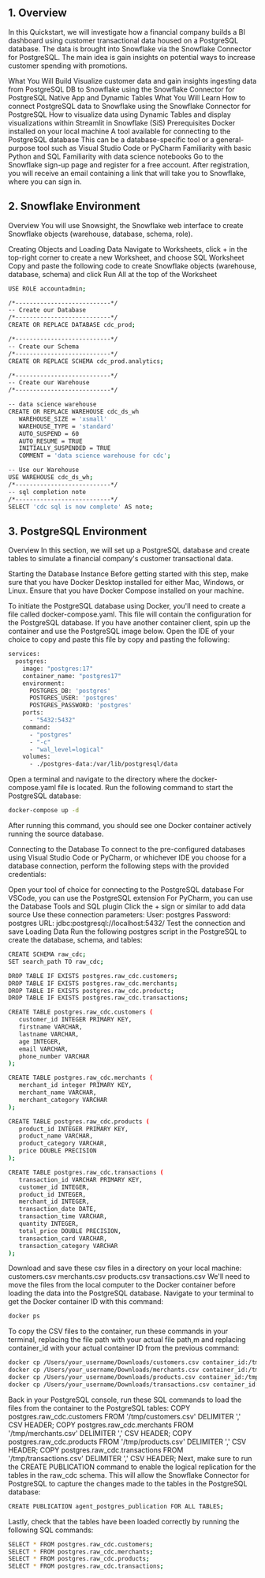 ## 1. Overview


In this Quickstart, we will investigate how a financial company builds a BI dashboard using customer transactional data housed on a PostgreSQL database. The data is brought into Snowflake via the Snowflake Connector for PostgreSQL. The main idea is gain insights on potential ways to increase customer spending with promotions.

What You Will Build
Visualize customer data and gain insights ingesting data from PostgreSQL DB to Snowflake using the Snowflake Connector for PostgreSQL Native App and Dynamic Tables
What You Will Learn
How to connect PostgreSQL data to Snowflake using the Snowflake Connector for PostgreSQL
How to visualize data using Dynamic Tables and display visualizations within Streamlit in Snowflake (SiS)
Prerequisites
Docker installed on your local machine
A tool available for connecting to the PostgreSQL database
This can be a database-specific tool or a general-purpose tool such as Visual Studio Code or PyCharm
Familiarity with basic Python and SQL
Familiarity with data science notebooks
Go to the Snowflake sign-up page and register for a free account. After registration, you will receive an email containing a link that will take you to Snowflake, where you can sign in.


## 2. Snowflake Environment
Overview
You will use Snowsight, the Snowflake web interface to create Snowflake objects (warehouse, database, schema, role).

Creating Objects and Loading Data
Navigate to Worksheets, click + in the top-right corner to create a new Worksheet, and choose SQL Worksheet
Copy and paste the following code to create Snowflake objects (warehouse, database, schema) and click Run All at the top of the Worksheet


```bash
USE ROLE accountadmin;

/*---------------------------*/
-- Create our Database
/*---------------------------*/
CREATE OR REPLACE DATABASE cdc_prod;

/*---------------------------*/
-- Create our Schema
/*---------------------------*/
CREATE OR REPLACE SCHEMA cdc_prod.analytics;

/*---------------------------*/
-- Create our Warehouse
/*---------------------------*/

-- data science warehouse
CREATE OR REPLACE WAREHOUSE cdc_ds_wh
   WAREHOUSE_SIZE = 'xsmall'
   WAREHOUSE_TYPE = 'standard'
   AUTO_SUSPEND = 60
   AUTO_RESUME = TRUE
   INITIALLY_SUSPENDED = TRUE
   COMMENT = 'data science warehouse for cdc';

-- Use our Warehouse
USE WAREHOUSE cdc_ds_wh;
/*---------------------------*/
-- sql completion note
/*---------------------------*/
SELECT 'cdc sql is now complete' AS note;
```


## 3. PostgreSQL Environment
Overview
In this section, we will set up a PostgreSQL database and create tables to simulate a financial company's customer transactional data.

Starting the Database Instance
Before getting started with this step, make sure that you have Docker Desktop installed for either Mac, Windows, or Linux. Ensure that you have Docker Compose installed on your machine.

To initiate the PostgreSQL database using Docker, you'll need to create a file called docker-compose.yaml. This file will contain the configuration for the PostgreSQL database. If you have another container client, spin up the container and use the PostgreSQL image below.
Open the IDE of your choice to copy and paste this file by copy and pasting the following:

```bash
services:
  postgres:
    image: "postgres:17"
    container_name: "postgres17"
    environment:
      POSTGRES_DB: 'postgres'
      POSTGRES_USER: 'postgres'
      POSTGRES_PASSWORD: 'postgres'
    ports:
      - "5432:5432"
    command:
      - "postgres"
      - "-c"
      - "wal_level=logical"
    volumes:
      - ./postgres-data:/var/lib/postgresql/data
```

Open a terminal and navigate to the directory where the docker-compose.yaml file is located. Run the following command to start the PostgreSQL database:
```bash
docker-compose up -d
```
After running this command, you should see one Docker container actively running the source database.

Connecting to the Database
To connect to the pre-configured databases using Visual Studio Code or PyCharm, or whichever IDE you choose for a database connection, perform the following steps with the provided credentials:

Open your tool of choice for connecting to the PostgreSQL database
For VSCode, you can use the PostgreSQL extension
For PyCharm, you can use the Database Tools and SQL plugin
Click the + sign or similar to add data source
Use these connection parameters:
User: postgres
Password: postgres
URL: jdbc:postgresql://localhost:5432/
Test the connection and save
Loading Data
Run the following postgres script in the PostgreSQL to create the database, schema, and tables:

```bash
CREATE SCHEMA raw_cdc;
SET search_path TO raw_cdc;

DROP TABLE IF EXISTS postgres.raw_cdc.customers;
DROP TABLE IF EXISTS postgres.raw_cdc.merchants;
DROP TABLE IF EXISTS postgres.raw_cdc.products;
DROP TABLE IF EXISTS postgres.raw_cdc.transactions;

CREATE TABLE postgres.raw_cdc.customers (
   customer_id INTEGER PRIMARY KEY,
   firstname VARCHAR,
   lastname VARCHAR,
   age INTEGER,
   email VARCHAR,
   phone_number VARCHAR
);

CREATE TABLE postgres.raw_cdc.merchants (
   merchant_id integer PRIMARY KEY,
   merchant_name VARCHAR,
   merchant_category VARCHAR
);

CREATE TABLE postgres.raw_cdc.products (
   product_id INTEGER PRIMARY KEY,
   product_name VARCHAR,
   product_category VARCHAR,
   price DOUBLE PRECISION
);

CREATE TABLE postgres.raw_cdc.transactions (
   transaction_id VARCHAR PRIMARY KEY,
   customer_id INTEGER,
   product_id INTEGER,
   merchant_id INTEGER,
   transaction_date DATE,
   transaction_time VARCHAR,
   quantity INTEGER,
   total_price DOUBLE PRECISION,
   transaction_card VARCHAR,
   transaction_category VARCHAR
);
```
Download and save these csv files in a directory on your local machine:
customers.csv
merchants.csv
products.csv
transactions.csv
We'll need to move the files from the local computer to the Docker container before loading the data into the PostgreSQL database.
Navigate to your terminal to get the Docker container ID with this command:
```bash
docker ps
```
To copy the CSV files to the container, run these commands in your terminal, replacing the file path with your actual file path,m and replacing container_id with your actual container ID from the previous command:
```bash
docker cp /Users/your_username/Downloads/customers.csv container_id:/tmp/customers.csv
docker cp /Users/your_username/Downloads/merchants.csv container_id:/tmp/merchants.csv
docker cp /Users/your_username/Downloads/products.csv container_id:/tmp/products.csv
docker cp /Users/your_username/Downloads/transactions.csv container_id:/tmp/transactions.csv
```
Back in your PostgreSQL console, run these SQL commands to load the files from the container to the PostgreSQL tables:
COPY postgres.raw_cdc.customers FROM '/tmp/customers.csv' DELIMITER ',' CSV HEADER;
COPY postgres.raw_cdc.merchants FROM '/tmp/merchants.csv' DELIMITER ',' CSV HEADER;
COPY postgres.raw_cdc.products FROM '/tmp/products.csv' DELIMITER ',' CSV HEADER;
COPY postgres.raw_cdc.transactions FROM '/tmp/transactions.csv' DELIMITER ',' CSV HEADER;
Next, make sure to run the CREATE PUBLICATION command to enable the logical replication for the tables in the raw_cdc schema. This will allow the Snowflake Connector for PostgreSQL to capture the changes made to the tables in the PostgreSQL database:
```bash
CREATE PUBLICATION agent_postgres_publication FOR ALL TABLES;
```
Lastly, check that the tables have been loaded correctly by running the following SQL commands:
```bash
SELECT * FROM postgres.raw_cdc.customers;
SELECT * FROM postgres.raw_cdc.merchants;
SELECT * FROM postgres.raw_cdc.products;
SELECT * FROM postgres.raw_cdc.transactions;
```
